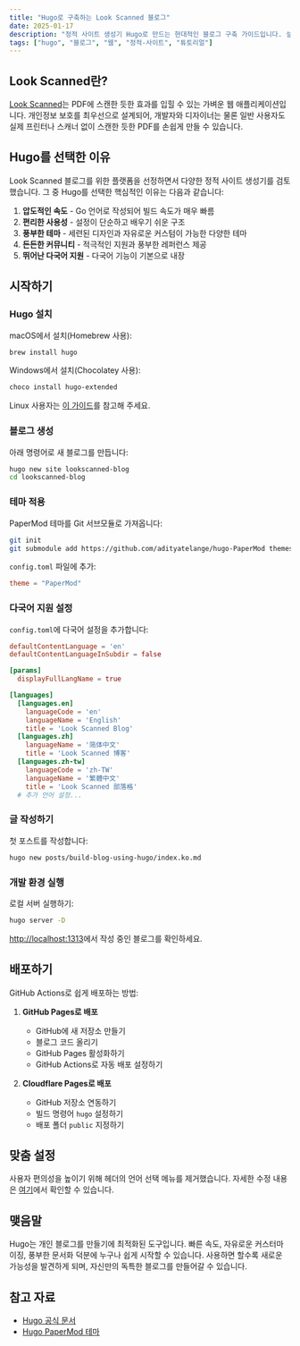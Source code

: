 ```yaml
---
title: "Hugo로 구축하는 Look Scanned 블로그"
date: 2025-01-17
description: "정적 사이트 생성기 Hugo로 만드는 현대적인 블로그 구축 가이드입니다. 설치부터 설정, 배포, 맞춤 설정까지 개발자 수준에 관계없이 쉽게 따라할 수 있는 안내서입니다."
tags: ["hugo", "블로그", "웹", "정적-사이트", "튜토리얼"]
---
```


## Look Scanned란?

[Look Scanned](https://lookscanned.io)는 PDF에 스캔한 듯한 효과를 입힐 수 있는 가벼운 웹 애플리케이션입니다. 개인정보 보호를 최우선으로 설계되어, 개발자와 디자이너는 물론 일반 사용자도 실제 프린터나 스캐너 없이 스캔한 듯한 PDF를 손쉽게 만들 수 있습니다.

## Hugo를 선택한 이유

Look Scanned 블로그를 위한 플랫폼을 선정하면서 다양한 정적 사이트 생성기를 검토했습니다. 그 중 Hugo를 선택한 핵심적인 이유는 다음과 같습니다:

1. **압도적인 속도** - Go 언어로 작성되어 빌드 속도가 매우 빠름
2. **편리한 사용성** - 설정이 단순하고 배우기 쉬운 구조
3. **풍부한 테마** - 세련된 디자인과 자유로운 커스텀이 가능한 다양한 테마
4. **든든한 커뮤니티** - 적극적인 지원과 풍부한 레퍼런스 제공
5. **뛰어난 다국어 지원** - 다국어 기능이 기본으로 내장

## 시작하기

### Hugo 설치

macOS에서 설치(Homebrew 사용):

```bash
brew install hugo
```

Windows에서 설치(Chocolatey 사용):

```bash
choco install hugo-extended
```

Linux 사용자는 [이 가이드](https://gohugo.io/installation/linux/)를 참고해 주세요.

### 블로그 생성

아래 명령어로 새 블로그를 만듭니다:

```bash
hugo new site lookscanned-blog
cd lookscanned-blog
```

### 테마 적용

PaperMod 테마를 Git 서브모듈로 가져옵니다:

```bash
git init
git submodule add https://github.com/adityatelange/hugo-PaperMod themes/PaperMod
```

`config.toml` 파일에 추가:

```toml
theme = "PaperMod"
```

### 다국어 지원 설정

`config.toml`에 다국어 설정을 추가합니다:

```toml
defaultContentLanguage = 'en'
defaultContentLanguageInSubdir = false

[params]
  displayFullLangName = true

[languages]
  [languages.en]
    languageCode = 'en'
    languageName = 'English'
    title = 'Look Scanned Blog'
  [languages.zh]
    languageName = '简体中文'
    title = 'Look Scanned 博客'
  [languages.zh-tw]
    languageCode = 'zh-TW'
    languageName = '繁體中文'
    title = 'Look Scanned 部落格'
  # 추가 언어 설정...
```

### 글 작성하기

첫 포스트를 작성합니다:

```bash
hugo new posts/build-blog-using-hugo/index.ko.md
```

### 개발 환경 실행

로컬 서버 실행하기:

```bash
hugo server -D
```

[http://localhost:1313](http://localhost:1313)에서 작성 중인 블로그를 확인하세요.

## 배포하기

GitHub Actions로 쉽게 배포하는 방법:

1. **GitHub Pages로 배포**

   - GitHub에 새 저장소 만들기
   - 블로그 코드 올리기
   - GitHub Pages 활성화하기
   - GitHub Actions로 자동 배포 설정하기

2. **Cloudflare Pages로 배포**
   - GitHub 저장소 연동하기
   - 빌드 명령어 `hugo` 설정하기
   - 배포 폴더 `public` 지정하기

## 맞춤 설정

사용자 편의성을 높이기 위해 헤더의 언어 선택 메뉴를 제거했습니다. 자세한 수정 내용은 [여기](https://github.com/lookscanned/lookscanned-blog/blob/main/layouts/partials/header.html)에서 확인할 수 있습니다.

## 맺음말

Hugo는 개인 블로그를 만들기에 최적화된 도구입니다. 빠른 속도, 자유로운 커스터마이징, 풍부한 문서화 덕분에 누구나 쉽게 시작할 수 있습니다. 사용하면 할수록 새로운 가능성을 발견하게 되며, 자신만의 독특한 블로그를 만들어갈 수 있습니다.

## 참고 자료

- [Hugo 공식 문서](https://gohugo.io/documentation/)
- [Hugo PaperMod 테마](https://github.com/adityatelange/hugo-PaperMod)
